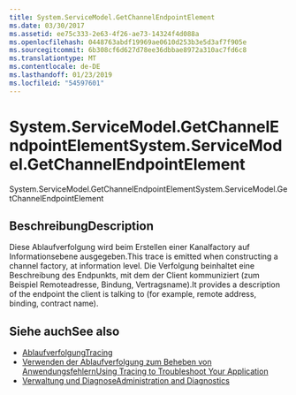 ```yaml
---
title: System.ServiceModel.GetChannelEndpointElement
ms.date: 03/30/2017
ms.assetid: ee75c333-2e63-4f26-ae73-14324f4d088a
ms.openlocfilehash: 0448763abdf19969ae0610d253b3e5d3af7f905e
ms.sourcegitcommit: 6b308cf6d627d78ee36dbbae8972a310ac7fd6c8
ms.translationtype: MT
ms.contentlocale: de-DE
ms.lasthandoff: 01/23/2019
ms.locfileid: "54597601"
---
```

# <a name="systemservicemodelgetchannelendpointelement"></a><span data-ttu-id="91844-102">System.ServiceModel.GetChannelEndpointElement</span><span class="sxs-lookup"><span data-stu-id="91844-102">System.ServiceModel.GetChannelEndpointElement</span></span>
<span data-ttu-id="91844-103">System.ServiceModel.GetChannelEndpointElement</span><span class="sxs-lookup"><span data-stu-id="91844-103">System.ServiceModel.GetChannelEndpointElement</span></span>  
  
## <a name="description"></a><span data-ttu-id="91844-104">Beschreibung</span><span class="sxs-lookup"><span data-stu-id="91844-104">Description</span></span>  
 <span data-ttu-id="91844-105">Diese Ablaufverfolgung wird beim Erstellen einer Kanalfactory auf Informationsebene ausgegeben.</span><span class="sxs-lookup"><span data-stu-id="91844-105">This trace is emitted when constructing a channel factory, at information level.</span></span> <span data-ttu-id="91844-106">Die Verfolgung beinhaltet eine Beschreibung des Endpunkts, mit dem der Client kommuniziert (zum Beispiel Remoteadresse, Bindung, Vertragsname).</span><span class="sxs-lookup"><span data-stu-id="91844-106">It provides a description of the endpoint the client is talking to (for example, remote address, binding, contract name).</span></span>  
  
## <a name="see-also"></a><span data-ttu-id="91844-107">Siehe auch</span><span class="sxs-lookup"><span data-stu-id="91844-107">See also</span></span>
- [<span data-ttu-id="91844-108">Ablaufverfolgung</span><span class="sxs-lookup"><span data-stu-id="91844-108">Tracing</span></span>](../../../../../docs/framework/wcf/diagnostics/tracing/index.md)
- [<span data-ttu-id="91844-109">Verwenden der Ablaufverfolgung zum Beheben von Anwendungsfehlern</span><span class="sxs-lookup"><span data-stu-id="91844-109">Using Tracing to Troubleshoot Your Application</span></span>](../../../../../docs/framework/wcf/diagnostics/tracing/using-tracing-to-troubleshoot-your-application.md)
- [<span data-ttu-id="91844-110">Verwaltung und Diagnose</span><span class="sxs-lookup"><span data-stu-id="91844-110">Administration and Diagnostics</span></span>](../../../../../docs/framework/wcf/diagnostics/index.md)
